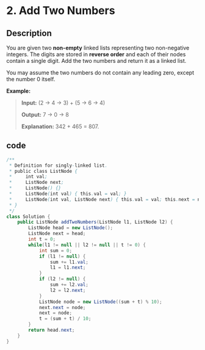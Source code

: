 # 2. Add Two Numbers

## Description

You are given two **non-empty** linked lists representing two non-negative integers. The digits are stored in **reverse order** and each of their nodes contain a single digit. Add the two numbers and return it as a linked list.

You may assume the two numbers do not contain any leading zero, except the number 0 itself.

**Example:**

> **Input:** \(2 -&gt; 4 -&gt; 3\) + \(5 -&gt; 6 -&gt; 4\) 
>
> **Output:** 7 -&gt; 0 -&gt; 8 
>
> **Explanation:** 342 + 465 = 807.

## code

```java
/**
 * Definition for singly-linked list.
 * public class ListNode {
 *     int val;
 *     ListNode next;
 *     ListNode() {}
 *     ListNode(int val) { this.val = val; }
 *     ListNode(int val, ListNode next) { this.val = val; this.next = next; }
 * }
 */
class Solution {
    public ListNode addTwoNumbers(ListNode l1, ListNode l2) {
        ListNode head = new ListNode();
        ListNode next = head;
        int t = 0;
        while(l1 != null || l2 != null || t != 0) {
            int sum = 0;
            if (l1 != null) {
                sum += l1.val;
                l1 = l1.next;
            }
            if (l2 != null) {
                sum += l2.val;
                l2 = l2.next;
            }
            ListNode node = new ListNode((sum + t) % 10);
            next.next = node;
            next = node;
            t = (sum + t) / 10;
        }
        return head.next;
    }
}
```

